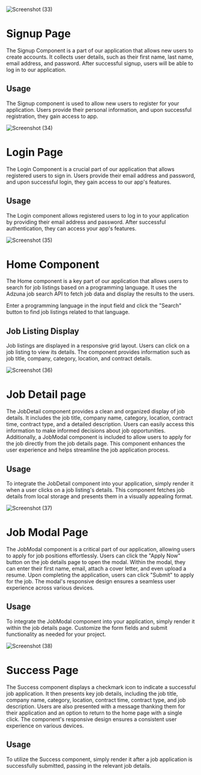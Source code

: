 ![Screenshot (33)](https://github.com/sumitbadri2000/quadb_Assignment/assets/110050319/cde5efbf-b1d3-4b5c-b405-b682f95e1144)

# Signup Page

The Signup Component is a part of our application that allows new users to create accounts. It collects user details, such as their first name, last name, email address, and password. After successful signup, users will be able to log in to our application.

## Usage
The Signup component is used to allow new users to register for your application. Users provide their personal information, and upon successful registration, they gain access to app.




![Screenshot (34)](https://github.com/sumitbadri2000/quadb_Assignment/assets/110050319/557b2711-7c7f-4694-b74a-18f364e8fef7)

# Login Page

The Login Component is a crucial part of our application that allows registered users to sign in. Users provide their email address and password, and upon successful login, they gain access to our app's features.

## Usage
The Login component allows registered users to log in to your application by providing their email address and password. After successful authentication, they can access your app's features.





![Screenshot (35)](https://github.com/sumitbadri2000/quadb_Assignment/assets/110050319/00789384-2d68-4fba-9c23-35ca5e9b6473)

# Home Component

The Home component is a key part of our application that allows users to search for job listings based on a programming language. It uses the Adzuna job search API to fetch job data and display the results to the users.

Enter a programming language in the input field and click the "Search" button to find job listings related to that language.

## Job Listing Display
Job listings are displayed in a responsive grid layout.
Users can click on a job listing to view its details.
The component provides information such as job title, company, category, location, and contract details.





![Screenshot (36)](https://github.com/sumitbadri2000/quadb_Assignment/assets/110050319/db9d1a74-46cc-41fb-b475-d535c03c38f1)

# Job Detail page

The JobDetail component provides a clean and organized display of job details. It includes the job title, company name, category, location, contract time, contract type, and a detailed description. Users can easily access this information to make informed decisions about job opportunities. Additionally, a JobModal component is included to allow users to apply for the job directly from the job details page. This component enhances the user experience and helps streamline the job application process.

## Usage
To integrate the JobDetail component into your application, simply render it when a user clicks on a job listing's details. This component fetches job details from local storage and presents them in a visually appealing format.






![Screenshot (37)](https://github.com/sumitbadri2000/quadb_Assignment/assets/110050319/1f5b09b9-9a78-4949-a560-03cdc28707f6)

# Job Modal Page

The JobModal component is a critical part of our application, allowing users to apply for job positions effortlessly. Users can click the "Apply Now" button on the job details page to open the modal. Within the modal, they can enter their first name, email, attach a cover letter, and even upload a resume. Upon completing the application, users can click "Submit" to apply for the job. The modal's responsive design ensures a seamless user experience across various devices.

## Usage
To integrate the JobModal component into your application, simply render it within the job details page. Customize the form fields and submit functionality as needed for your project.






![Screenshot (38)](https://github.com/sumitbadri2000/quadb_Assignment/assets/110050319/3f522b7f-fc3d-4959-9628-b480db7ce506)

# Success Page

The Success component displays a checkmark icon to indicate a successful job application. It then presents key job details, including the job title, company name, category, location, contract time, contract type, and job description. Users are also presented with a message thanking them for their application and an option to return to the home page with a single click. The component's responsive design ensures a consistent user experience on various devices.

## Usage
To utilize the Success component, simply render it after a job application is successfully submitted, passing in the relevant job details.












